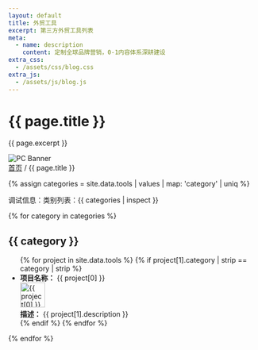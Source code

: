 ```yaml
---
layout: default
title: 外贸工具
excerpt: 第三方外贸工具列表
meta:
  - name: description
    content: 定制全球品牌营销，0-1内容体系深耕建设
extra_css:
  - /assets/css/blog.css
extra_js:
  - /assets/js/blog.js
---
```


<div class="content-banner">
  <div class="content-banner-text">
    <h1>{{ page.title }}</h1>
    <p>{{ page.excerpt }}</p>
  </div>
  <img src="{{ '/assets/images/social-media.jpg' | relative_url }}" alt="PC Banner" class="pc-banner">
</div>

<main class="blog-content">
  <div class="filter-container">
    <div class="breadcrumb">
      <a href="/">首页</a> /
      {{ page.title }}
    </div>
  </div>

{% assign categories = site.data.tools | values | map: 'category' | uniq %}

<p>调试信息：类别列表：{{ categories | inspect }}</p>

{% for category in categories %}
  <h2>{{ category }}</h2>
  <ul>
    {% for project in site.data.tools %}
      {% if project[1].category | strip == category | strip %}
        <li>
          <strong>项目名称：</strong> {{ project[0] }}<br>
          <img src="{{ project[1].icon }}" alt="{{ project[0] }} 图标" width="50" height="50"><br>
          <strong>描述：</strong> {{ project[1].description }}
        </li>
      {% endif %}
    {% endfor %}
  </ul>
{% endfor %}
  
  <div id="pagination"></div>
</main>
